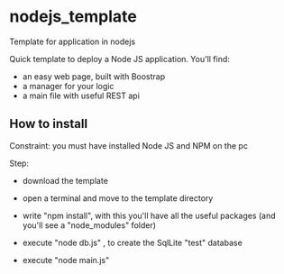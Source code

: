 # nodejs_template
Template for application in nodejs


Quick template to deploy a Node JS application. You'll find:

- an easy web page, built with Boostrap
- a manager for your logic
- a main file with useful REST api


## How to install

Constraint: you must have installed Node JS and NPM on the pc

Step:

- download the template

- open a terminal and move to the template directory

- write "npm install", with this you'll have all the useful packages (and you'll see a "node_modules" folder)

- execute "node db.js" , to create the SqlLite "test" database

- execute "node main.js"
